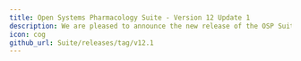 ```yaml
---
title: Open Systems Pharmacology Suite - Version 12 Update 1
description: We are pleased to announce the new release of the OSP Suite Version 12 Update 1 which is now available for download.
icon: cog
github_url: Suite/releases/tag/v12.1
---
```

